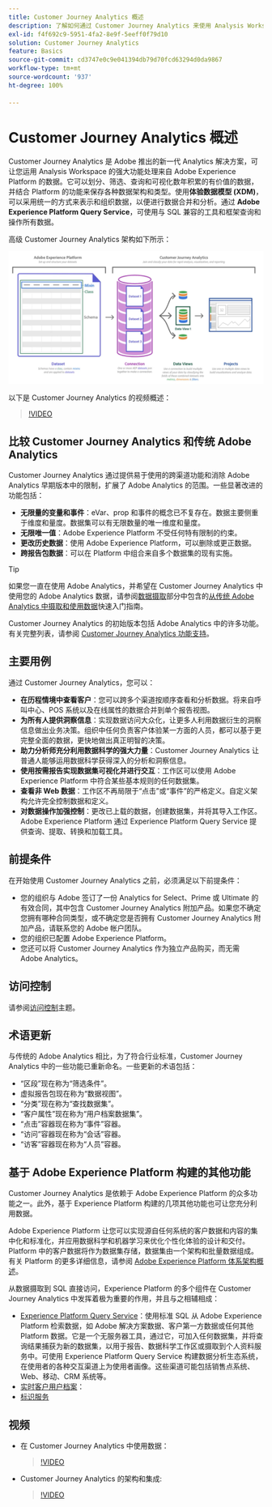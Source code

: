 ```yaml
---
title: Customer Journey Analytics 概述
description: 了解如何通过 Customer Journey Analytics 来使用 Analysis Workspace 处理来自 Experience Platform 的数据。
exl-id: f4f692c9-5951-4fa2-8e9f-5eeff0f79d10
solution: Customer Journey Analytics
feature: Basics
source-git-commit: cd3747e0c9e041394db79d70fcd63294d0da9867
workflow-type: tm+mt
source-wordcount: '937'
ht-degree: 100%

---
```


# Customer Journey Analytics 概述

Customer Journey Analytics 是 Adobe 推出的新一代 Analytics 解决方案，可让您运用 Analysis Workspace 的强大功能处理来自 Adobe Experience Platform 的数据。它可以划分、筛选、查询和可视化数年积累的有价值的数据，并结合 Platform 的功能来保存各种数据架构和类型。使用&#x200B;**体验数据模型 (XDM)**，可以采用统一的方式来表示和组织数据，以便进行数据合并和分析。通过 **Adobe Experience Platform Query Service**，可使用与 SQL 兼容的工具和框架查询和操作所有数据。

高级 Customer Journey Analytics 架构如下所示：

![架构](assets/cja-architecture.png)

以下是 Customer Journey Analytics 的视频概述：

>[!VIDEO](https://video.tv.adobe.com/v/30090/?quality=12)

## 比较 Customer Journey Analytics 和传统 Adobe Analytics

Customer Journey Analytics 通过提供易于使用的跨渠道功能和消除 Adobe Analytics 早期版本中的限制，扩展了 Adobe Analytics 的范围。一些显著改进的功能包括：

* **无限量的变量和事件**：eVar、prop 和事件的概念已不复存在。数据主要侧重于维度和量度。数据集可以有无限数量的唯一维度和量度。
* **无限唯一值**：Adobe Experience Platform 不受任何特有限制的约束。
* **更改历史数据**：使用 Adobe Experience Platform，可以删除或更正数据。
* **跨报告包数据**：可以在 Platform 中组合来自多个数据集的现有实施。

>[!TIP]
>
>如果您一直在使用 Adobe Analytics，并希望在 Customer Journey Analytics 中使用您的 Adobe Analytics 数据，请参阅[数据摄取](../data-ingestion/data-ingestion.md)部分中包含的[从传统 Adobe Analytics 中摄取和使用数据](../data-ingestion/analytics.md)快速入门指南。

Customer Journey Analytics 的初始版本包括 Adobe Analytics 中的许多功能。有关完整列表，请参阅 [Customer Journey Analytics 功能支持](/help/getting-started/aa-vs-cja/cja-aa.md)。

## 主要用例

通过 Customer Journey Analytics，您可以：

* **在历程情境中查看客户**：您可以跨多个渠道按顺序查看和分析数据。将来自呼叫中心、POS 系统以及在线属性的数据合并到单个报告视图。
* **为所有人提供洞察信息**：实现数据访问大众化，让更多人利用数据衍生的洞察信息做出业务决策。组织中任何负责客户体验某一方面的人员，都可以基于更完整全面的数据，更快地做出真正明智的决策。
* **助力分析师充分利用数据科学的强大力量**：Customer Journey Analytics 让普通人能够运用数据科学获得深入的分析和洞察信息。
* **使用按需报告实现数据集可视化并进行交互**：工作区可以使用 Adobe Experience Platform 中符合某些基本规则的任何数据集。
* **查看非 Web 数据**：工作区不再局限于“点击”或“事件”的严格定义。自定义架构允许完全控制数据和定义。
* **对数据操作加强控制**：更改已上载的数据，创建数据集，并将其导入工作区。Adobe Experience Platform 通过 Experience Platform Query Service 提供查询、提取、转换和加载工具。

## 前提条件

在开始使用 Customer Journey Analytics 之前，必须满足以下前提条件：

* 您的组织与 Adobe 签订了一份 Analytics for Select、Prime 或 Ultimate 的有效合同，其中包含 Customer Journey Analytics 附加产品。如果您不确定您拥有哪种合同类型，或不确定您是否拥有 Customer Journey Analytics 附加产品，请联系您的 Adobe 帐户团队。
* 您的组织已配置 Adobe Experience Platform。
* 您还可以将 Customer Journey Analytics 作为独立产品购买，而无需 Adobe Analytics。

## 访问控制

请参阅[访问控制](/help/admin/cja-access-control.md)主题。

## 术语更新

与传统的 Adobe Analytics 相比，为了符合行业标准，Customer Journey Analytics 中的一些功能已重新命名。一些更新的术语包括：

* “区段”现在称为“筛选条件”。
* 虚拟报告包现在称为“数据视图”。
* “分类”现在称为“查找数据集”。
* “客户属性”现在称为“用户档案数据集”。
* “点击”容器现在称为“事件”容器。
* “访问”容器现在称为“会话”容器。
* “访客”容器现在称为“人员”容器。

## 基于 Adobe Experience Platform 构建的其他功能

Customer Journey Analytics 是依赖于 Adobe Experience Platform 的众多功能之一。此外，基于 Experience Platform 构建的几项其他功能也可让您充分利用数据。

Adobe Experience Platform 让您可以实现源自任何系统的客户数据和内容的集中化和标准化，并应用数据科学和机器学习来优化个性化体验的设计和交付。Platform 中的客户数据将作为数据集存储，数据集由一个架构和批量数据组成。有关 Platform 的更多详细信息，请参阅 [Adobe Experience Platform 体系架构概述](https://experienceleague.adobe.com/docs/platform-learn/tutorials/intro-to-platform/basic-architecture.html?lang=zh-Hans)。

从数据摄取到 SQL 直接访问，Experience Platform 的多个组件在 Customer Journey Analytics 中发挥着极为重要的作用，并且与之相辅相成：

* [Experience Platform Query Service](https://experienceleague.adobe.com/docs/experience-platform/query/home.html?lang=zh-Hans)：使用标准 SQL 从 Adobe Experience Platform 检索数据，如 Adobe 解决方案数据、客户第一方数据或任何其他 Platform 数据。它是一个无服务器工具，通过它，可加入任何数据集，并将查询结果捕获为新的数据集，以用于报告、数据科学工作区或摄取到个人资料服务中。可使用 Experience Platform Query Service 构建数据分析生态系统，在使用者的各种交互渠道上为使用者画像。这些渠道可能包括销售点系统、Web、移动、CRM 系统等。
* [实时客户用户档案](https://experienceleague.adobe.com/docs/experience-platform/profile/home.html?lang=zh-Hans)：
* [标识服务](https://experienceleague.adobe.com/docs/experience-platform/identity/home.html?lang=zh-Hans)

## 视频

* 在 Customer Journey Analytics 中使用数据：

  >[!VIDEO](https://video.tv.adobe.com/v/32112/?quality=12)

* Customer Journey Analytics 的架构和集成:

  >[!VIDEO](https://video.tv.adobe.com/v/32483/?quality=12)

